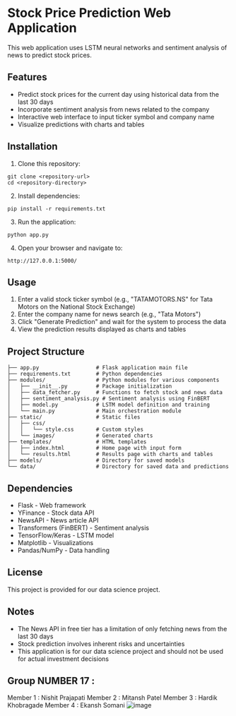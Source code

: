 # Stock Price Prediction Web Application

This web application uses LSTM neural networks and sentiment analysis of news to predict stock prices. 

## Features

* Predict stock prices for the current day using historical data from the last 30 days
* Incorporate sentiment analysis from news related to the company
* Interactive web interface to input ticker symbol and company name
* Visualize predictions with charts and tables

## Installation

1. Clone this repository:
```
git clone <repository-url>
cd <repository-directory>
```

2. Install dependencies:
```
pip install -r requirements.txt
```

3. Run the application:
```
python app.py
```

4. Open your browser and navigate to:
```
http://127.0.0.1:5000/
```

## Usage

1. Enter a valid stock ticker symbol (e.g., "TATAMOTORS.NS" for Tata Motors on the National Stock Exchange)
2. Enter the company name for news search (e.g., "Tata Motors")
3. Click "Generate Prediction" and wait for the system to process the data
4. View the prediction results displayed as charts and tables

## Project Structure

```
├── app.py                  # Flask application main file
├── requirements.txt        # Python dependencies
├── modules/                # Python modules for various components
│   ├── __init__.py         # Package initialization
│   ├── data_fetcher.py     # Functions to fetch stock and news data
│   ├── sentiment_analysis.py # Sentiment analysis using FinBERT
│   ├── model.py            # LSTM model definition and training
│   └── main.py             # Main orchestration module
├── static/                 # Static files
│   ├── css/
│   │   └── style.css       # Custom styles
│   └── images/             # Generated charts
├── templates/              # HTML templates
│   ├── index.html          # Home page with input form
│   └── results.html        # Results page with charts and tables
├── models/                 # Directory for saved models
└── data/                   # Directory for saved data and predictions
```

## Dependencies

* Flask - Web framework
* YFinance - Stock data API
* NewsAPI - News article API
* Transformers (FinBERT) - Sentiment analysis
* TensorFlow/Keras - LSTM model
* Matplotlib - Visualizations
* Pandas/NumPy - Data handling

## License

This project is provided for our data science project.

## Notes

* The News API in free tier has a limitation of only fetching news from the last 30 days
* Stock prediction involves inherent risks and uncertainties
* This application is for our data science project and should not be used for actual investment decisions

## Group NUMBER 17 : 
Member 1 : Nishit Prajapati
Member 2 : Mitansh Patel
Member 3 : Hardik Khobragade
Member 4  : Ekansh Somani
![image](https://github.com/user-attachments/assets/b6dbdd47-7799-44a2-904f-2d532c7afd64)

